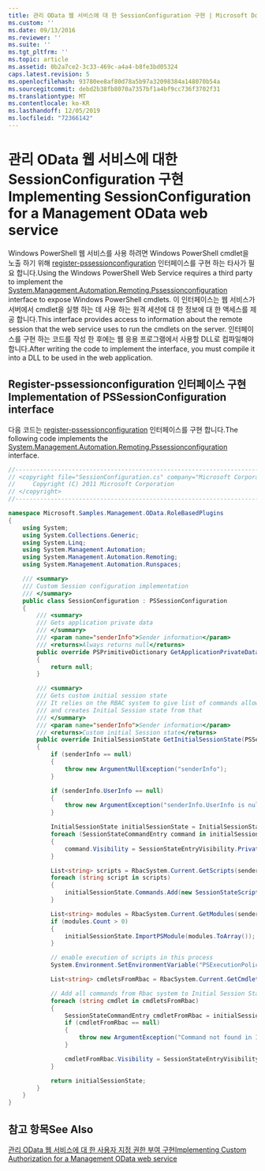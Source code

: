 ```yaml
---
title: 관리 OData 웹 서비스에 대 한 SessionConfiguration 구현 | Microsoft Docs
ms.custom: ''
ms.date: 09/13/2016
ms.reviewer: ''
ms.suite: ''
ms.tgt_pltfrm: ''
ms.topic: article
ms.assetid: 0b2a7ce2-3c33-469c-a4a4-b8fe3bd05324
caps.latest.revision: 5
ms.openlocfilehash: 93780ee8af80d78a5b97a32098384a148070b54a
ms.sourcegitcommit: debd2b38fb8070a7357bf1a4bf9cc736f3702f31
ms.translationtype: MT
ms.contentlocale: ko-KR
ms.lasthandoff: 12/05/2019
ms.locfileid: "72366142"
---
```

# <a name="implementing-sessionconfiguration-for-a-management-odata-web-service"></a><span data-ttu-id="87421-102">관리 OData 웹 서비스에 대한 SessionConfiguration 구현</span><span class="sxs-lookup"><span data-stu-id="87421-102">Implementing SessionConfiguration for a Management OData web service</span></span>

<span data-ttu-id="87421-103">Windows PowerShell 웹 서비스를 사용 하려면 Windows PowerShell cmdlet을 노출 하기 위해 [register-pssessionconfiguration](/dotnet/api/System.Management.Automation.Remoting.PSSessionConfiguration) 인터페이스를 구현 하는 타사가 필요 합니다.</span><span class="sxs-lookup"><span data-stu-id="87421-103">Using the Windows PowerShell Web Service requires a third party to implement the [System.Management.Automation.Remoting.Pssessionconfiguration](/dotnet/api/System.Management.Automation.Remoting.PSSessionConfiguration) interface to expose Windows PowerShell cmdlets.</span></span> <span data-ttu-id="87421-104">이 인터페이스는 웹 서비스가 서버에서 cmdlet을 실행 하는 데 사용 하는 원격 세션에 대 한 정보에 대 한 액세스를 제공 합니다.</span><span class="sxs-lookup"><span data-stu-id="87421-104">This interface provides access to information about the remote session that the web service uses to run the cmdlets on the server.</span></span> <span data-ttu-id="87421-105">인터페이스를 구현 하는 코드를 작성 한 후에는 웹 응용 프로그램에서 사용할 DLL로 컴파일해야 합니다.</span><span class="sxs-lookup"><span data-stu-id="87421-105">After writing the code to implement the interface, you must compile it into a DLL to be used in the web application.</span></span>

## <a name="implementation-of-pssessionconfiguration-interface"></a><span data-ttu-id="87421-106">Register-pssessionconfiguration 인터페이스 구현</span><span class="sxs-lookup"><span data-stu-id="87421-106">Implementation of PSSessionConfiguration interface</span></span>

<span data-ttu-id="87421-107">다음 코드는 [register-pssessionconfiguration](/dotnet/api/System.Management.Automation.Remoting.PSSessionConfiguration) 인터페이스를 구현 합니다.</span><span class="sxs-lookup"><span data-stu-id="87421-107">The following code implements the [System.Management.Automation.Remoting.Pssessionconfiguration](/dotnet/api/System.Management.Automation.Remoting.PSSessionConfiguration) interface.</span></span>

```csharp
//-----------------------------------------------------------------------
// <copyright file="SessionConfiguration.cs" company="Microsoft Corporation">
//     Copyright (C) 2011 Microsoft Corporation
// </copyright>
//-----------------------------------------------------------------------

namespace Microsoft.Samples.Management.OData.RoleBasedPlugins
{
    using System;
    using System.Collections.Generic;
    using System.Linq;
    using System.Management.Automation;
    using System.Management.Automation.Remoting;
    using System.Management.Automation.Runspaces;

    /// <summary>
    /// Custom Session configuration implementation
    /// </summary>
    public class SessionConfiguration : PSSessionConfiguration
    {
        /// <summary>
        /// Gets application private data
        /// </summary>
        /// <param name="senderInfo">Sender information</param>
        /// <returns>Always returns null</returns>
        public override PSPrimitiveDictionary GetApplicationPrivateData(PSSenderInfo senderInfo)
        {
            return null;
        }

        /// <summary>
        /// Gets custom initial session state
        /// It relies on the RBAC system to give list of commands allowed for a user
        /// and creates Initial Session state from that
        /// </summary>
        /// <param name="senderInfo">Sender information</param>
        /// <returns>Custom initial Session state</returns>
        public override InitialSessionState GetInitialSessionState(PSSenderInfo senderInfo)
        {
            if (senderInfo == null)
            {
                throw new ArgumentNullException("senderInfo");
            }

            if (senderInfo.UserInfo == null)
            {
                throw new ArgumentException("senderInfo.UserInfo is null");
            }

            InitialSessionState initialSessionState = InitialSessionState.CreateDefault();
            foreach (SessionStateCommandEntry command in initialSessionState.Commands)
            {
                command.Visibility = SessionStateEntryVisibility.Private;
            }

            List<string> scripts = RbacSystem.Current.GetScripts(senderInfo.UserInfo);
            foreach (string script in scripts)
            {
                initialSessionState.Commands.Add(new SessionStateScriptEntry(script));
            }

            List<string> modules = RbacSystem.Current.GetModules(senderInfo.UserInfo);
            if (modules.Count > 0)
            {
                initialSessionState.ImportPSModule(modules.ToArray());
            }

            // enable execution of scripts in this process
            System.Environment.SetEnvironmentVariable("PSExecutionPolicyPreference", "unrestricted");

            List<string> cmdletsFromRbac = RbacSystem.Current.GetCmdlets(senderInfo.UserInfo);

            // Add all commands from Rbac system to Initial Session State commands
            foreach (string cmdlet in cmdletsFromRbac)
            {
                SessionStateCommandEntry cmdletFromRbac = initialSessionState.Commands.FirstOrDefault(item => string.Equals(item.Name, cmdlet, StringComparison.OrdinalIgnoreCase));
                if (cmdletFromRbac == null)
                {
                    throw new ArgumentException("Command not found in InitialSessionState " + cmdlet);
                }

                cmdletFromRbac.Visibility = SessionStateEntryVisibility.Public;
            }

            return initialSessionState;
        }
    }
}
```

## <a name="see-also"></a><span data-ttu-id="87421-108">참고 항목</span><span class="sxs-lookup"><span data-stu-id="87421-108">See Also</span></span>

[<span data-ttu-id="87421-109">관리 OData 웹 서비스에 대 한 사용자 지정 권한 부여 구현</span><span class="sxs-lookup"><span data-stu-id="87421-109">Implementing Custom Authorization for a Management OData web service</span></span>](./implementing-custom-authorization-for-a-management-odata-web-service.md)